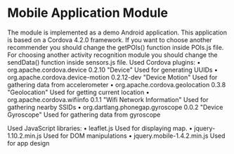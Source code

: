 Mobile Application Module
====================
The module is implemented as a demo Android application.
This application is based on a Cordova 4.2.0 framework. 
If you want to choose another recommender you should change the getPOIs() function inside POIs.js file. For choosing another activity recognition module you should change the sendData() function inside sensors.js file.
Used Cordova plugins:
•	org.apache.cordova.device 0.2.10 "Device"
Used for generating UUIDs
•	org.apache.cordova.device-motion 0.2.12-dev "Device Motion"
Used for gathering data from accelerometer
•	org.apache.cordova.geolocation 0.3.8 "Geolocation"
Used for getting current location
•	org.apache.cordova.wifiinfo 0.1.1 "Wifi Network Information"
Used for gathering nearby SSIDs
•	org.dartlang.phonegap.gyroscope 0.0.2 "Device Gyroscope"
Used for gathering data from gyroscope

Used JavaScript libraries:
•	leaflet.js
Used for displaying map.
•	jquery-1.10.2.min.js
Used for DOM manipulations
•	jquery.mobile-1.4.2.min.js
Used for app design
